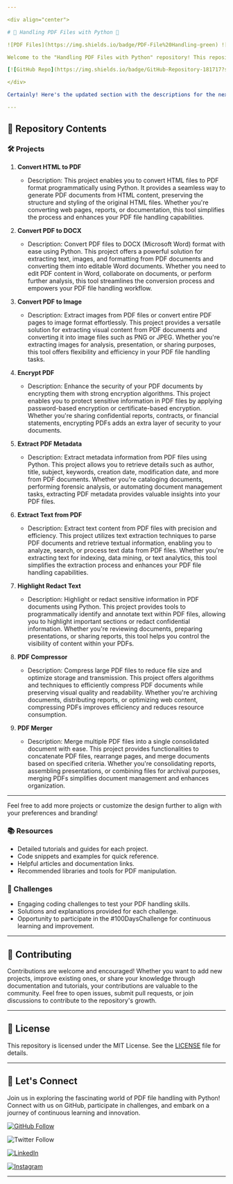 ```yaml
---

<div align="center">

# 📄 Handling PDF Files with Python 🐍

![PDF Files](https://img.shields.io/badge/PDF-File%20Handling-green) ![Python](https://img.shields.io/badge/Made%20with-Python-blue) ![JainUniversity](https://img.shields.io/badge/JainUniversity-Contributor-orange) ![100DaysChallenge](https://img.shields.io/badge/100DaysChallenge-Active-red)

Welcome to the "Handling PDF Files with Python" repository! This repository provides comprehensive resources and tools for manipulating PDF files using Python programming language. Whether you're a beginner exploring PDF manipulation or an experienced developer looking for advanced techniques, you'll find everything you need to master PDF file handling here.

[![GitHub Repo](https://img.shields.io/badge/GitHub-Repository-181717?style=for-the-badge&logo=github)](https://github.com/dhiwinsamrich/Handling_PDF_Files-Python.git)

</div>

Certainly! Here's the updated section with the descriptions for the next three projects:

---
```


## 📂 Repository Contents

### 🛠️ Projects

1. **Convert HTML to PDF**
   - Description: This project enables you to convert HTML files to PDF format programmatically using Python. It provides a seamless way to generate PDF documents from HTML content, preserving the structure and styling of the original HTML files. Whether you're converting web pages, reports, or documentation, this tool simplifies the process and enhances your PDF file handling capabilities.

2. **Convert PDF to DOCX**
   - Description: Convert PDF files to DOCX (Microsoft Word) format with ease using Python. This project offers a powerful solution for extracting text, images, and formatting from PDF documents and converting them into editable Word documents. Whether you need to edit PDF content in Word, collaborate on documents, or perform further analysis, this tool streamlines the conversion process and empowers your PDF file handling workflow.

3. **Convert PDF to Image**
   - Description: Extract images from PDF files or convert entire PDF pages to image format effortlessly. This project provides a versatile solution for extracting visual content from PDF documents and converting it into image files such as PNG or JPEG. Whether you're extracting images for analysis, presentation, or sharing purposes, this tool offers flexibility and efficiency in your PDF file handling tasks.

4. **Encrypt PDF**
   - Description: Enhance the security of your PDF documents by encrypting them with strong encryption algorithms. This project enables you to protect sensitive information in PDF files by applying password-based encryption or certificate-based encryption. Whether you're sharing confidential reports, contracts, or financial statements, encrypting PDFs adds an extra layer of security to your documents.

5. **Extract PDF Metadata**
   - Description: Extract metadata information from PDF files using Python. This project allows you to retrieve details such as author, title, subject, keywords, creation date, modification date, and more from PDF documents. Whether you're cataloging documents, performing forensic analysis, or automating document management tasks, extracting PDF metadata provides valuable insights into your PDF files.

6. **Extract Text from PDF**
   - Description: Extract text content from PDF files with precision and efficiency. This project utilizes text extraction techniques to parse PDF documents and retrieve textual information, enabling you to analyze, search, or process text data from PDF files. Whether you're extracting text for indexing, data mining, or text analytics, this tool simplifies the extraction process and enhances your PDF file handling capabilities.
  
7. **Highlight Redact Text**
   - Description: Highlight or redact sensitive information in PDF documents using Python. This project provides tools to programmatically identify and annotate text within PDF files, allowing you to highlight important sections or redact confidential information. Whether you're reviewing documents, preparing presentations, or sharing reports, this tool helps you control the visibility of content within your PDFs.

8. **PDF Compressor**
   - Description: Compress large PDF files to reduce file size and optimize storage and transmission. This project offers algorithms and techniques to efficiently compress PDF documents while preserving visual quality and readability. Whether you're archiving documents, distributing reports, or optimizing web content, compressing PDFs improves efficiency and reduces resource consumption.

9. **PDF Merger**
   - Description: Merge multiple PDF files into a single consolidated document with ease. This project provides functionalities to concatenate PDF files, rearrange pages, and merge documents based on specified criteria. Whether you're consolidating reports, assembling presentations, or combining files for archival purposes, merging PDFs simplifies document management and enhances organization.

---

Feel free to add more projects or customize the design further to align with your preferences and branding!

### 📚 Resources
- Detailed tutorials and guides for each project.
- Code snippets and examples for quick reference.
- Helpful articles and documentation links.
- Recommended libraries and tools for PDF manipulation.

### 🚀 Challenges
- Engaging coding challenges to test your PDF handling skills.
- Solutions and explanations provided for each challenge.
- Opportunity to participate in the #100DaysChallenge for continuous learning and improvement.

---

## 🤝 Contributing

Contributions are welcome and encouraged! Whether you want to add new projects, improve existing ones, or share your knowledge through documentation and tutorials, your contributions are valuable to the community. Feel free to open issues, submit pull requests, or join discussions to contribute to the repository's growth.

---

## 📝 License

This repository is licensed under the MIT License. See the [LICENSE](LICENSE) file for details.

---

## 🌟 Let's Connect

Join us in exploring the fascinating world of PDF file handling with Python! Connect with us on GitHub, participate in challenges, and embark on a journey of continuous learning and innovation.

[![GitHub Follow](https://img.shields.io/github/followers/dhiwinsamrich?style=social)](https://github.com/dhiwinsamrich) 

![Twitter Follow](https://img.shields.io/twitter/follow/dhiwinsamrich?style=social) 

[![LinkedIn](https://img.shields.io/badge/LinkedIn-Connect-blue?logo=linkedin)](https://www.linkedin.com/in/dhiwin-samrich-9167-jerome) 

[![Instagram](https://img.shields.io/badge/Instagram-Follow-orange?logo=instagram)](https://www.instagram.com/_itz_jerome._/)

---

